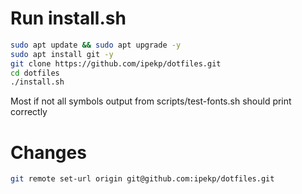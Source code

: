 
# Run install.sh

```bash
sudo apt update && sudo apt upgrade -y
sudo apt install git -y
git clone https://github.com/ipekp/dotfiles.git
cd dotfiles
./install.sh
```

Most if not all symbols output from scripts/test-fonts.sh should print correctly

# Changes

```bash
git remote set-url origin git@github.com:ipekp/dotfiles.git
```
